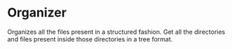# Organizer
Organizes all the files present in a structured fashion.
Get all the directories and files present inside those directories in a tree format.
